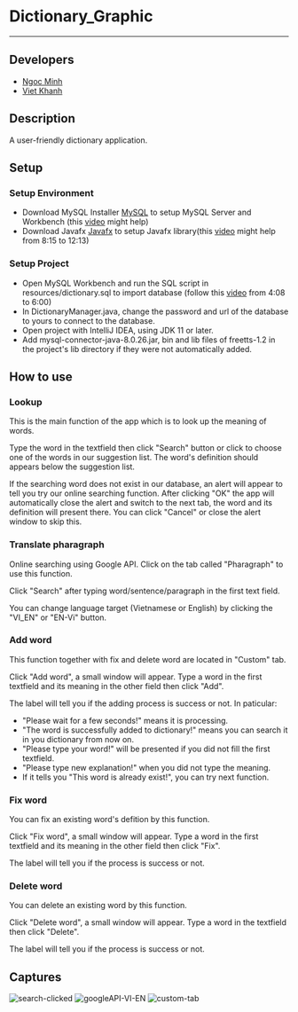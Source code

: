 # Dictionary_Graphic
---

## Developers
* [Ngoc Minh](https://github.com/Mint18032)
* [Viet Khanh](https://github.com/khanhvankhanh141)

## Description
A user-friendly dictionary application.

## Setup

### Setup Environment
* Download MySQL Installer [MySQL](https://dev.mysql.com/downloads) to setup MySQL Server and Workbench (this [video](https://www.youtube.com/watch?v=OM4aZJW_Ojs) might help)
* Download Javafx [Javafx](https://openjfx.io/openjfx-docs/#introduction) to setup Javafx library(this [video](https://www.youtube.com/watch?v=9XJicRt_FaI) might help from 8:15 to 12:13)
### Setup Project
* Open MySQL Workbench and run the SQL script in resources/dictionary.sql to import database (follow this [video](https://youtu.be/uyP46E0UA9I?t=248) from 4:08 to 6:00)
* In DictionaryManager.java, change the password and url of the database to yours to connect to the database.
* Open project with IntelliJ IDEA, using JDK 11 or later. 
* Add mysql-connector-java-8.0.26.jar, bin and lib files of freetts-1.2 in the project's lib directory if they were not automatically added.

## How to use

### Lookup
This is the main function of the app which is to look up the meaning of words.

Type the word in the textfield then click "Search" button or click to choose one of the words in our suggestion list. 
The word's definition should appears below the suggestion list.

If the searching word does not exist in our database, an alert will appear to tell you try our online searching function. 
After clicking "OK" the app will automatically close the alert and switch to the next tab, the word and its definition will present there.
You can click "Cancel" or close the alert window to skip this. 

### Translate pharagraph 
Online searching using Google API. 
Click on the tab called "Pharagraph" to use this function.

Click "Search" after typing word/sentence/paragraph in the first text field.

You can change language target (Vietnamese or English) by clicking the "VI_EN" or "EN-Vi" button.

### Add word
This function together with fix and delete word are located in "Custom" tab.

Click "Add word", a small window will appear. 
Type a word in the first textfield and its meaning in the other field then click "Add".

The label will tell you if the adding process is success or not. 
In paticular:
* "Please wait for a few seconds!" means it is processing.
* "The word is successfully added to dictionary!" means you can search it in you dictionary from now on.
* "Please type your word!" will be presented if you did not fill the first textfield.
* "Please type new explanation!" when you did not type the meaning.
* If it tells you "This word is already exist!", you can try next function.

### Fix word
You can fix an existing word's defition by this function.

Click "Fix word", a small window will appear.
Type a word in the first textfield and its meaning in the other field then click "Fix".

The label will tell you if the process is success or not. 

### Delete word
You can delete an existing word by this function.

Click "Delete word", a small window will appear.
Type a word in the textfield then click "Delete".

The label will tell you if the process is success or not.

## Captures
![search-clicked](https://user-images.githubusercontent.com/79392486/137505209-4a909829-247d-428c-ac60-c6a9e56ff7b6.png)
![googleAPI-VI-EN](https://user-images.githubusercontent.com/79392486/137505432-c16d93cd-ebf2-4c2e-98b8-ce165746c200.png)
![custom-tab](https://user-images.githubusercontent.com/79392486/137505503-4bd20886-75ed-43c8-91aa-5136682b252b.png)

